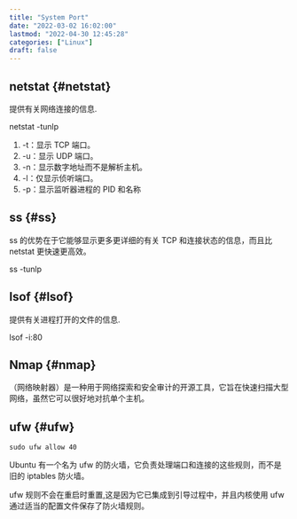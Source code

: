 ```yaml
---
title: "System Port"
date: "2022-03-02 16:02:00"
lastmod: "2022-04-30 12:45:28"
categories: ["Linux"]
draft: false
---
```


## netstat {#netstat}

提供有关网络连接的信息.

netstat -tunlp

1.  -t：显示 TCP 端口。
2.  -u：显示 UDP 端口。
3.  -n：显示数字地址而不是解析主机。
4.  -l：仅显示侦听端口。
5.  -p：显示监听器进程的 PID 和名称


## ss {#ss}

ss 的优势在于它能够显示更多更详细的有关 TCP 和连接状态的信息，而且比 netstat 更快速更高效。

ss -tunlp


## lsof {#lsof}

提供有关进程打开的文件的信息.

lsof -i:80


## Nmap {#nmap}

（网络映射器）是一种用于网络探索和安全审计的开源工具，它旨在快速扫描大型网络，虽然它可以很好地对抗单个主机。


## ufw {#ufw}

`sudo ufw allow 40`

Ubuntu 有一个名为 ufw 的防火墙，它负责处理端口和连接的这些规则，而不是旧的 iptables 防火墙。

ufw 规则不会在重启时重置,这是因为它已集成到引导过程中，并且内核使用 ufw 通过适当的配置文件保存了防火墙规则。